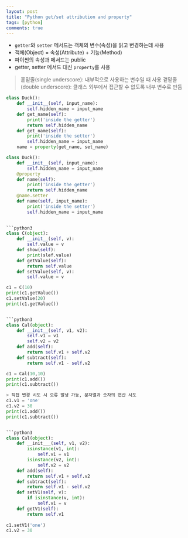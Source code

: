 ```yaml
---
layout: post
title: "Python get/set attribution and property"
tags: [python]
comments: true
---
```


- `getter`와 `setter` 메서드는 객체의 변수(속성)을 읽고 변경하는데 사용
- 객체(Object) = 속성(Attribute) + 기능(Method)
- 파이썬의 속성과 메서드는 public
- getter, setter 메서드 대신 `property`를 사용

> 홑밑줄(single underscore): 내부적으로 사용하는 변수일 때 사용
> 곁밑줄(double underscore): 클래스 외부에서 접근할 수 없도록 내부 변수로 만듬

```python
class Duck():
    def __init__(self, input_name):
        self.hidden_name = input_name
    def get_name(self):
        print('inside the getter')
        return self.hidden_name
    def get_name(self):
        print('inside the setter')
        self.hidden_name = input_name
    name = property(get_name, set_name)

class Duck():
    def __init__(self, input_name):
        self.hidden_name = input_name
    @property
    def name(self):
        print('inside the getter')
        return self.hidden_name
    @name.setter
    def name(self, input_name):
        print('inside the setter')
        self.hidden_name = input_name
        

```python3
class C(object):
    def __init__(self, v):
        self.value = v
    def show(self):
        print(slef.value)
    def getValue(self):
        return self.value
    def setValue(self, v):
        self.value = v

c1 = C(10)
print(c1.getValue())
c1.setValue(20)
print(c1.getValue())


```python3
class Cal(object):
    def __init__(self, v1, v2):
        self.v1 = v1
        self.v2 = v2
    def add(self):
        return self.v1 + self.v2
    def subtract(self):
        return self.v1 - self.v2

c1 = Cal(10,10)
print(c1.add())
print(c1.subtract())

> 직접 변경 시도 시 오류 발생 가능, 문자열과 숫자의 연산 시도
c1.v1 = 'one'
c1.v2 = 30
print(c1.add())
print(c1.subtract())


```python3
class Cal(object):
    def __init___(self, v1, v2):
        isinstance(v1, int):
            self.v1 = v1
        isinstance(v2, int):
            self.v2 = v2
    def add(self):
        return self.v1 + self.v2
    def subtract(self):
        return self.v1 - self.v2
    def setV1(self, v):
        if isinstance(v, int):
            self.v1 = v
    def getV1(self):
        return self.v1
        
c1.setV1('one')
c1.v2 = 30
